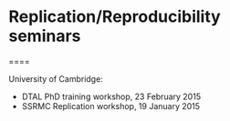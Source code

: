 # Replication/Reproducibility seminars
====

University of Cambridge:
* DTAL PhD training workshop, 23 February 2015
* SSRMC Replication workshop, 19 January 2015
